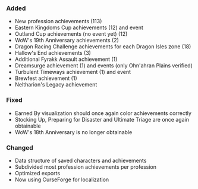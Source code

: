 <p><h3>Added</h3></p>
<ul>
<li>New profession achievements (113)</li>
<li>Eastern Kingdoms Cup achievements (12) and event</li>
<li>Outland Cup achievements (no event yet) (12)</li>
<li>WoW's 19th Anniversary achievements (2)</li>
<li>Dragon Racing Challenge achievements for each Dragon Isles zone (18)</li>
<li>Hallow's End achievements (3)</li>
<li>Additional Fyrakk Assault achievement (1)</li>
<li>Dreamsurge achievement (1) and events (only Ohn'ahran Plains verified)</li>
<li>Turbulent Timeways achievement (1) and event</li>
<li>Brewfest achievement (1)</li>
<li>Neltharion's Legacy achievement</li>
</ul>
<p><h3>Fixed</h3></p>
<ul>
<li>Earned By visualization should once again color achievements correctly</li>
<li>Stocking Up, Preparing for Disaster and Ultimate Triage are once again obtainable</li>
<li>WoW's 18th Anniversary is no longer obtainable</li>
</ul>
<p><h3>Changed</h3></p>
<ul>
<li>Data structure of saved characters and achievements</li>
<li>Subdivided most profession achievements per profession</li>
<li>Optimized exports</li>
<li>Now using CurseForge for localization</li>
</ul>